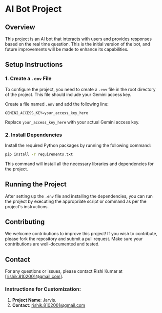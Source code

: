 
# AI Bot Project

## Overview

This project is an AI bot that interacts with users and provides responses based on the real time question. This is the initial version of the bot, and future improvements will be made to enhance its capabilities.

## Setup Instructions

### 1. Create a `.env` File

To configure the project, you need to create a `.env` file in the root directory of the project. This file should include your Gemini access key. 

Create a file named `.env` and add the following line:

```plaintext
GEMINI_ACCESS_KEY=your_access_key_here
```

Replace `your_access_key_here` with your actual Gemini access key.

### 2. Install Dependencies

Install the required Python packages by running the following command:

```bash
pip install -r requirements.txt
```

This command will install all the necessary libraries and dependencies for the project.

## Running the Project

After setting up the `.env` file and installing the dependencies, you can run the project by executing the appropriate script or command as per the project's instructions. 


## Contributing

We welcome contributions to improve this project! If you wish to contribute, please fork the repository and submit a pull request. Make sure your contributions are well-documented and tested.


## Contact

For any questions or issues, please contact Rishi Kumar at [rishik.8102001@gmail.com].


### Instructions for Customization:
1. **Project Name**: Jarvis.
2. **Contact**: rishik.8102001@gmail.com

